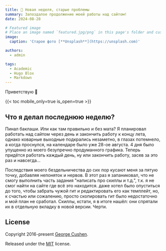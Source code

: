 ```yaml
---
title: 🎉 Новая неделя, старые проблемы
summary: Запоздалое продолжение моей работы над сайтом!
date: 2024-08-28

# Featured image
# Place an image named `featured.jpg/png` in this page's folder and customize its options here.
image:
  caption: 'Старое фото [**Unsplash**](https://unsplash.com)'

authors:
  - admin

tags:
  - Academic
  - Hugo Blox
  - Markdown
---
```


Приветствую 👋

{{< toc mobile_only=true is_open=true >}}

## Что я делал последнюю неделю?

   Пинал баклаши. Или как там правильно и без мата? Я планировал работать над сайтом через день и закончить работу к концу лета, однако коварные выходные подкрались незаметно, в глазах потемнело, а когда проснулся, на календаре было уже 28-ое августа. 4 дня было упущенно из моего безупречно продуманного графика. Теперь придётся работать каждый день, ну или закончить работу, засев за это раз и навсегда...
   
   Последствия моего бездельничества до сих пор кусают меня за пятую точку, добавляя непоняток и нервов. В этот раз я запаниковал, что не смогу выполнить часть задания "написать про скиллы и т.д.", т.к. я не смог найти на сайте где всё это находится. даже хотел было опуститься до того, чтобы забрать чужой гит и редактировать его как темплейт, но, к счастью или сожалению, просто скопировать гит было недостаточно и мой план не сработал. Скиллы, кстати, я в итоге нашёл: они спрятали их в отдельную вкладку в новой версии. Черти.


## License

Copyright 2016-present [George Cushen](https://georgecushen.com).

Released under the [MIT](https://github.com/HugoBlox/hugo-blox-builder/blob/main/LICENSE.md) license.
